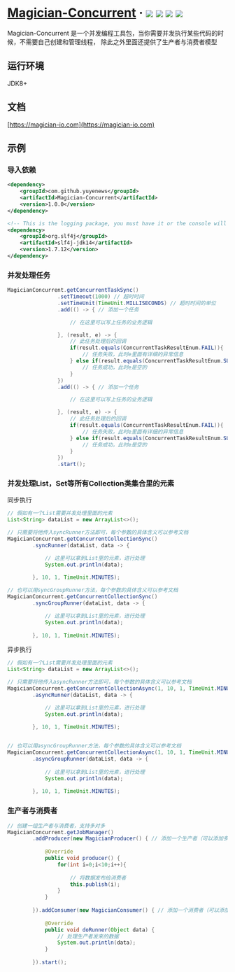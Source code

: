 <h1> 
    <a href="https://magician-io.com">Magician-Concurrent</a> ·
    <img src="https://img.shields.io/badge/licenes-MIT-brightgreen.svg"/>
    <img src="https://img.shields.io/badge/jdk-8+-brightgreen.svg"/>
    <img src="https://img.shields.io/badge/maven-3.5.4+-brightgreen.svg"/>
    <img src="https://img.shields.io/badge/release-master-brightgreen.svg"/>
</h1>

Magician-Concurrent 是一个并发编程工具包，当你需要并发执行某些代码的时候，不需要自己创建和管理线程，
除此之外里面还提供了生产者与消费者模型

## 运行环境

JDK8+

## 文档

[https://magician-io.com](https://magician-io.com)

## 示例

### 导入依赖
```xml
<dependency>
    <groupId>com.github.yuyenews</groupId>
    <artifactId>Magician-Concurrent</artifactId>
    <version>1.0.0</version>
</dependency>

<!-- This is the logging package, you must have it or the console will not see anything, any logging package that can bridge with slf4j is supported -->
<dependency>
    <groupId>org.slf4j</groupId>
    <artifactId>slf4j-jdk14</artifactId>
    <version>1.7.12</version>
</dependency>
```

### 并发处理任务

```java
MagicianConcurrent.getConcurrentTaskSync()
                .setTimeout(1000) // 超时时间
                .setTimeUnit(TimeUnit.MILLISECONDS) // 超时时间的单位
                .add(() -> { // 添加一个任务

                    // 在这里可以写上任务的业务逻辑

                }, (result, e) -> {
                    // 此任务处理后的回调
                    if(result.equals(ConcurrentTaskResultEnum.FAIL)){
                        // 任务失败，此时e里面有详细的异常信息
                    } else if(result.equals(ConcurrentTaskResultEnum.SUCCESS)) {
                        // 任务成功，此时e是空的
                    }
                })
                .add(() -> { // 添加一个任务

                    // 在这里可以写上任务的业务逻辑

                }, (result, e) -> {
                    // 此任务处理后的回调
                    if(result.equals(ConcurrentTaskResultEnum.FAIL)){
                        // 任务失败，此时e里面有详细的异常信息
                    } else if(result.equals(ConcurrentTaskResultEnum.SUCCESS)) {
                        // 任务成功，此时e是空的
                    }
                })
                .start();
```

### 并发处理List，Set等所有Collection类集合里的元素

同步执行

```java
// 假如有一个List需要并发处理里面的元素
List<String> dataList = new ArrayList<>();

// 只需要将他传入syncRunner方法即可，每个参数的具体含义可以参考文档
MagicianConcurrent.getConcurrentCollectionSync()
        .syncRunner(dataList, data -> {

            // 这里可以拿到List里的元素，进行处理
            System.out.println(data);
        
        }, 10, 1, TimeUnit.MINUTES);

// 也可以用syncGroupRunner方法，每个参数的具体含义可以参考文档
MagicianConcurrent.getConcurrentCollectionSync()
        .syncGroupRunner(dataList, data -> {

            // 这里可以拿到List里的元素，进行处理
            System.out.println(data);
        
        }, 10, 1, TimeUnit.MINUTES);
```

异步执行

```java
// 假如有一个List需要并发处理里面的元素
List<String> dataList = new ArrayList<>();

// 只需要将他传入asyncRunner方法即可，每个参数的具体含义可以参考文档
MagicianConcurrent.getConcurrentCollectionAsync(1, 10, 1, TimeUnit.MINUTES)
        .asyncRunner(dataList, data -> {

            // 这里可以拿到List里的元素，进行处理
            System.out.println(data);
    
        }, 10, 1, TimeUnit.MINUTES);


// 也可以用asyncGroupRunner方法，每个参数的具体含义可以参考文档
MagicianConcurrent.getConcurrentCollectionAsync(1, 10, 1, TimeUnit.MINUTES)
        .asyncGroupRunner(dataList, data -> {
        
            // 这里可以拿到List里的元素，进行处理
            System.out.println(data);
        
        }, 10, 1, TimeUnit.MINUTES);
```

### 生产者与消费者

```java
// 创建一组生产者与消费者，支持多对多
MagicianConcurrent.getJobManager()
        .addProducer(new MagicianProducer() { // 添加一个生产者（可以添加多个）
            
            @Override
            public void producer() {
                for(int i=0;i<10;i++){
                    
                    // 将数据发布给消费者
                    this.publish(i);
                }
            }
            
        }).addConsumer(new MagicianConsumer() { // 添加一个消费者（可以添加多个）
            
            @Override
            public void doRunner(Object data) {
                // 处理生产者发来的数据
                System.out.println(data);
            }
            
        }).start();
```